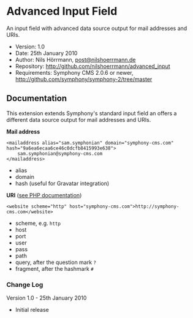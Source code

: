 # Advanced Input Field

An input field with advanced data source output for mail addresses and URIs.

- Version: 1.0
- Date: 25th January 2010
- Author: Nils Hörrmann, post@nilshoerrmann.de
- Repository: <http://github.com/nilshoerrmann/advanced_input>
- Requirements: Symphony CMS 2.0.6 or newer, <http://github.com/symphony/symphony-2/tree/master>

## Documentation

This extension extends Symphony's standard input field an offers a different data source output for mail addresses and URIs.

**Mail address** 

	<mailaddress alias="sam.symphonian" domain="symphony-cms.com" hash="9a6ea6ecaa6ce46c0dcfb8415993e638">
		sam.symphonian@symphony-cms.com
	</mailaddress>

- alias 
- domain
- hash (useful for Gravatar integration)

**URI** ([see PHP documentation](http://de.php.net/manual/en/function.parse-url.php))

    <website scheme="http" host="symphony-cms.com">http://symphony-cms.com</website>

- scheme, e.g. `http`
- host
- port
- user
- pass
- path
- query, after the question mark `?`
- fragment, after the hashmark `#`

### Change Log

Version 1.0 - 25th January 2010

- Initial release